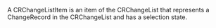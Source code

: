 A CRChangeListItem is an item of the CRChangeList that represents a ChangeRecord in the CRChangeList and has a selection state.